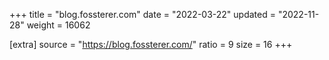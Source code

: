+++
title = "blog.fossterer.com"
date = "2022-03-22"
updated = "2022-11-28"
weight = 16062

[extra]
source = "https://blog.fossterer.com/"
ratio = 9
size = 16
+++
